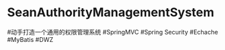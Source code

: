 # SeanAuthorityManagementSystem
#动手打造一个通用的权限管理系统
#SpringMVC
#Spring Security
#Echache
#MyBatis
#DWZ
